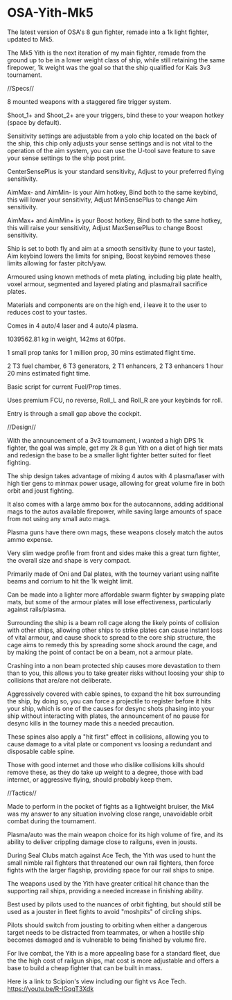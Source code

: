 # OSA-Yith-Mk5
The latest version of OSA's 8 gun fighter, remade into a 1k light fighter, updated to Mk5.

The Mk5 Yith is the next iteration of my main fighter, remade from the ground up to be in a lower weight class of ship, while still retaining the same firepower, 1k weight was the goal so that the ship qualified for Kais 3v3 tournament.

//Specs//

8 mounted weapons with a staggered fire trigger system.

Shoot_1+ and Shoot_2+ are your triggers, bind these to your weapon hotkey (space by default).

Sensitivity settings are adjustable from a yolo chip located on the back of the ship, this chip only adjusts your sense settings and is not vital to the operation of the aim system, you can use the U-tool save feature to save your sense settings to the ship post print.

CenterSensePlus is your standard sensitivity, Adjust to your preferred flying sensitivity.

AimMax- and AimMin- is your Aim hotkey, Bind both to the same keybind, this will lower your sensitivity, Adjust MinSensePlus to change Aim sensitivity.

AimMax+ and AimMin+ is your Boost hotkey, Bind both to the same hotkey, this will raise your sensitivity, Adjust MaxSensePlus to change Boost sensitivity.

Ship is set to both fly and aim at a smooth sensitivity (tune to your taste), Aim keybind lowers the limits for sniping, Boost keybind removes these limits allowing for faster pitch/yaw.

Armoured using known methods of meta plating, including big plate health, voxel armour, segmented and layered plating and plasma/rail sacrifice plates.

Materials and components are on the high end, i leave it to the user to reduces cost to your tastes.

Comes in 4 auto/4 laser and 4 auto/4 plasma.

1039562.81 kg in weight, 142ms at 60fps.

1 small prop tanks for 1 million prop, 30 mins estimated flight time.

2 T3 fuel chamber, 6 T3 generators, 2 T1 enhancers, 2 T3 enhancers 1 hour 20 mins estimated fight time.

Basic script for current Fuel/Prop times.

Uses premium FCU, no reverse, Roll_L and Roll_R are your keybinds for roll.

Entry is through a small gap above the cockpit.

//Design//

With the announcement of a 3v3 tournament, i wanted a high DPS 1k fighter, the goal was simple, get my 2k 8 gun Yith on a diet of high tier mats and redesign the base to be a smaller light fighter better suited for fleet fighting.

The ship design takes advantage of mixing 4 autos with 4 plasma/laser with high tier gens to minmax power usage, allowing for great volume fire in both orbit and joust fighting.

It also comes with a large ammo box for the autocannons, adding additional mags to the autos available firepower, while saving large amounts of space from not using any small auto mags.

Plasma guns have there own mags, these weapons closely match the autos ammo expense.

Very slim wedge profile from front and sides make this a great turn fighter, the overall size and shape is very compact.

Primarily made of Oni and Dal plates, with the tourney variant using nalfite beams and corrium to hit the 1k weight limit.

Can be made into a lighter more affordable swarm fighter by swapping plate mats, but some of the armour plates will lose effectiveness, particularly against rails/plasma.

Surrounding the ship is a beam roll cage along the likely points of collision with other ships, allowing other ships to strike plates can cause instant loss of vital armour, and cause shock to spread to the core ship structure, the cage aims to remedy this by spreading some shock around the cage, and by making the point of contact be on a beam, not a armour plate.

Crashing into a non beam protected ship causes more devastation to them than to you, this allows you to take greater risks without loosing your ship to collisions that are/are not deliberate.

Aggressively covered with cable spines, to expand the hit box surrounding the ship, by doing so, you can force a projectile to register before it hits your ship, which is one of the causes for desync shots phasing into your ship without interacting with plates, the announcement of no pause for desync kills in the tourney made this a needed precaution.

These spines also apply a "hit first" effect in collisions, allowing you to cause damage to a vital plate or component vs loosing a redundant and disposable cable spine.

Those with good internet and those who dislike collisions kills should remove these, as they do take up weight to a degree, those with bad internet, or aggressive flying, should probably keep them.

//Tactics//

Made to perform in the pocket of fights as a lightweight bruiser, the Mk4 was my answer to any situation involving close range, unavoidable orbit combat during the tournament.

Plasma/auto was the main weapon choice for its high volume of fire, and its ability to deliver crippling damage close to railguns, even in jousts.

During Seal Clubs match against Ace Tech, the Yith was used to hunt the small nimble rail fighters that threatened our own rail fighters, then force fights with the larger flagship, providing space for our rail ships to snipe.

The weapons used by the Yith have greater critical hit chance than the supporting rail ships, providing a needed increase in finishing ability.

Best used by pilots used to the nuances of orbit fighting, but should still be used as a jouster in fleet fights to avoid "moshpits" of circling ships.

Pilots should switch from jousting to orbiting when either a dangerous target needs to be distracted from teammates, or when a hostile ship becomes damaged and is vulnerable to being finished by volume fire.

For live combat, the Yith is a more appealing base for a standard fleet, due the the high cost of railgun ships, mat cost is more adjustable and offers a base to build a cheap fighter that can be built in mass.

Here is a link to Scipion's view including our fight vs Ace Tech. https://youtu.be/R-IGqqT3Xdk
